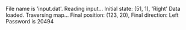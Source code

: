 File name is 'input.dat'. Reading input...
Initial state: (51, 1), 'Right'
Data loaded. Traversing map...
Final position: (123, 20), Final direction: Left
Password is 20494